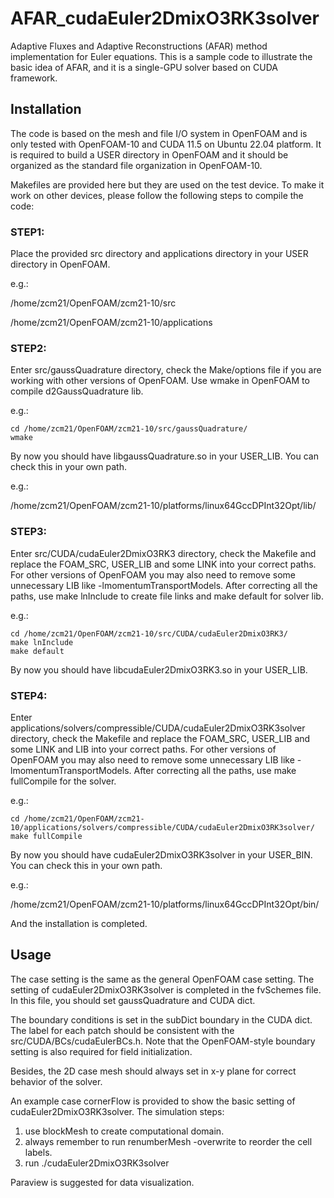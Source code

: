 # AFAR_cudaEuler2DmixO3RK3solver

Adaptive Fluxes and Adaptive Reconstructions (AFAR) method implementation for Euler equations. This is a sample code to illustrate the basic idea of AFAR, and it is a single-GPU solver based on CUDA framework.

## Installation

The code is based on the mesh and file I/O system in OpenFOAM and is only tested with OpenFOAM-10 and CUDA 11.5 on Ubuntu 22.04 platform. It is required to build a USER directory in OpenFOAM and it should be organized as the standard file organization in OpenFOAM-10.
	
Makefiles are provided here but they are used on the test device. To make it work on other devices, please follow the following steps to compile the code:
	
### STEP1:
	
Place the provided src directory and applications directory in your USER directory in OpenFOAM.

e.g.:

/home/zcm21/OpenFOAM/zcm21-10/src

/home/zcm21/OpenFOAM/zcm21-10/applications
	
### STEP2:
	
Enter src/gaussQuadrature directory, check the Make/options file if you are working with other versions of OpenFOAM. Use wmake in OpenFOAM to compile d2GaussQuadrature lib.
	
e.g.:

	cd /home/zcm21/OpenFOAM/zcm21-10/src/gaussQuadrature/
	wmake
	
By now you should have libgaussQuadrature.so in your USER_LIB. You can check this in your own path.
	
e.g.:

/home/zcm21/OpenFOAM/zcm21-10/platforms/linux64GccDPInt32Opt/lib/
	
### STEP3:

Enter src/CUDA/cudaEuler2DmixO3RK3 directory, check the Makefile and replace the FOAM_SRC, USER_LIB and some LINK into your correct paths. For other versions of OpenFOAM you may also need to remove some unnecessary LIB like -lmomentumTransportModels. After correcting all the paths, use make lnInclude to create file links and make default for solver lib.
	
e.g.:

	cd /home/zcm21/OpenFOAM/zcm21-10/src/CUDA/cudaEuler2DmixO3RK3/
	make lnInclude
	make default
	
By now you should have libcudaEuler2DmixO3RK3.so in your USER_LIB.
	
### STEP4:

Enter applications/solvers/compressible/CUDA/cudaEuler2DmixO3RK3solver directory, check the Makefile and replace the FOAM_SRC, USER_LIB and some LINK and LIB into your correct paths. For other versions of OpenFOAM you may also need to remove some unnecessary LIB like -lmomentumTransportModels. After correcting all the paths, use make fullCompile for the solver.
	
e.g.:

	cd /home/zcm21/OpenFOAM/zcm21-10/applications/solvers/compressible/CUDA/cudaEuler2DmixO3RK3solver/
	make fullCompile
	
By now you should have cudaEuler2DmixO3RK3solver in your USER_BIN. You can check this in your own path.
	
e.g.:

/home/zcm21/OpenFOAM/zcm21-10/platforms/linux64GccDPInt32Opt/bin/
	
And the installation is completed.
	
## Usage

The case setting is the same as the general OpenFOAM case setting. The setting of cudaEuler2DmixO3RK3solver is completed in the fvSchemes file. In this file, you should set gaussQuadrature and CUDA dict.

The boundary conditions is set in the subDict boundary in the CUDA dict. The label for each patch should be consistent with the src/CUDA/BCs/cudaEulerBCs.h. Note that the OpenFOAM-style boundary setting is also required for field initialization.

Besides, the 2D case mesh should always set in x-y plane for correct behavior of the solver.
	
An example case cornerFlow is provided to show the basic setting of cudaEuler2DmixO3RK3solver. The simulation steps:

1. use blockMesh to create computational domain.
2. always remember to run renumberMesh -overwrite to reorder the cell labels.
3. run ./cudaEuler2DmixO3RK3solver

Paraview is suggested for data visualization.

